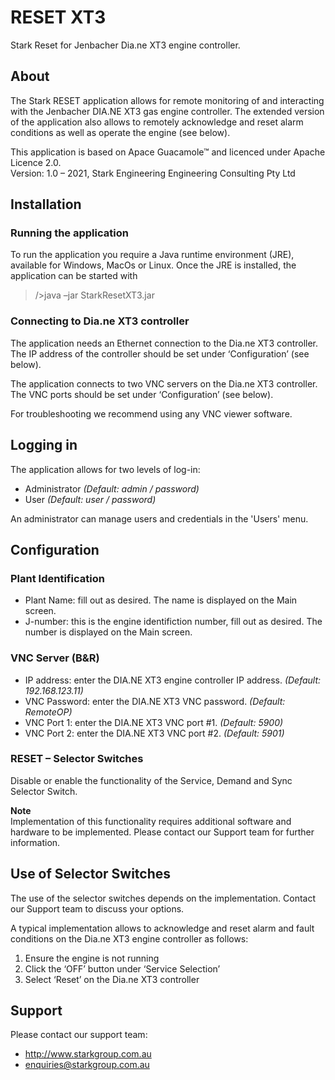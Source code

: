 # RESET XT3
Stark Reset for Jenbacher Dia.ne XT3 engine controller.

## About
The Stark RESET application allows for remote monitoring of and interacting with the Jenbacher DIA.NE XT3 gas engine controller.
The extended version of the application also allows to remotely acknowledge and reset alarm conditions as well as operate the engine (see below).

This application is based on Apace Guacamole™ and licenced under Apache Licence 2.0.  
Version: 1.0 – 2021, Stark Engineering Engineering Consulting Pty Ltd

## Installation
### Running the application
To run the application you require a Java runtime environment (JRE), available for Windows, MacOs or Linux. Once the JRE is installed, the application can be started with 
> />java –jar StarkResetXT3.jar

### Connecting to Dia.ne XT3 controller
The application needs an Ethernet connection to the Dia.ne XT3 controller. The IP address of the controller should be set under ‘Configuration’ (see below).

The application connects to two VNC servers on the Dia.ne XT3 controller. The VNC ports should be set under ‘Configuration’ (see below).

For troubleshooting we recommend using any VNC viewer software.

## Logging in
The application allows for two levels of log-in:
- Administrator *(Default: admin / password)*
- User *(Default: user / password)*

An administrator can manage users and credentials in the 'Users' menu.

## Configuration
### Plant Identification
- Plant Name: fill out as desired. The name is displayed on the Main screen.
- J-number: this is the engine identifiction number, fill out as desired. The number is displayed on the Main screen.

### VNC Server (B&R)
- IP address: enter the DIA.NE XT3 engine controller IP address. *(Default: 192.168.123.11)*
- VNC Password: enter the DIA.NE XT3 VNC password. *(Default: RemoteOP)*
- VNC Port 1: enter the DIA.NE XT3 VNC port #1. *(Default: 5900)*
- VNC Port 2: enter the DIA.NE XT3 VNC port #2. *(Default: 5901)*

### RESET – Selector Switches
Disable or enable the functionality of the Service, Demand and Sync Selector Switch.

**Note**  
Implementation of this functionality requires additional software and hardware to be implemented. Please contact our Support team for further information.

## Use of Selector Switches
The use of the selector switches depends on the implementation. Contact our Support team to discuss your options.

A typical implementation allows to acknowledge and reset alarm and fault conditions on the Dia.ne XT3 engine controller as follows:
1.	Ensure the engine is not running
2.	Click the ‘OFF’ button under ‘Service Selection’
3.	Select ‘Reset’ on the Dia.ne XT3 controller

## Support
Please contact our support team:
- http://www.starkgroup.com.au
- enquiries@starkgroup.com.au
